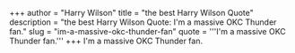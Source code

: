 +++
author = "Harry Wilson"
title = "the best Harry Wilson Quote"
description = "the best Harry Wilson Quote: I'm a massive OKC Thunder fan."
slug = "im-a-massive-okc-thunder-fan"
quote = '''I'm a massive OKC Thunder fan.'''
+++
I'm a massive OKC Thunder fan.
